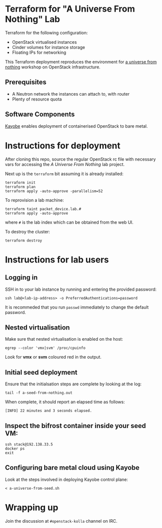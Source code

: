 # Terraform for "A Universe From Nothing" Lab

Terraform for the following configuration:

* OpenStack virtualised instances
* Cinder volumes for instance storage
* Floating IPs for networking

This Terraform deployment reproduces the environment for [a universe from
nothing](https://github.com/stackhpc/a-universe-from-nothing) workshop on
OpenStack infrastructure.

## Prerequisites

* A Neutron network the instances can attach to, with router
* Plenty of resource quota

## Software Components

[Kayobe](https://docs.openstack.org/kayobe/latest/) enables deployment of
containerised OpenStack to bare metal.

# Instructions for deployment

After cloning this repo, source the regular OpenStack rc file with necessary
vars for accessing the *A Universe From Nothing* lab project.

Next up is the `terraform` bit assuming it is already installed:

    terraform init
    terraform plan
    terraform apply -auto-approve -parallelism=52

To reprovision a lab machine:

    terraform taint packet_device.lab.#
    terraform apply -auto-approve

where `#` is the lab index which can be obtained from the web UI.

To destroy the cluster:

    terraform destroy

# Instructions for lab users

## Logging in

SSH in to your lab instance by running and entering the provided password:

    ssh lab@<lab-ip-address> -o PreferredAuthentications=password

It is recommeded that you run `passwd` immediately to change the default password.

## Nested virtualisation

Make sure that nested virtualisation is enabled on the host:

    egrep --color 'vmx|svm' /proc/cpuinfo

Look for **vmx** or **svm** coloured red in the output.

## Initial seed deployment

Ensure that the initialsation steps are complete by looking at the log:

    tail -f a-seed-from-nothing.out

When complete, it should report an elapsed time as follows:

    [INFO] 22 minutes and 3 seconds elapsed.

## Inspect the bifrost container inside your seed VM:

    ssh stack@192.138.33.5
    docker ps
    exit

## Configuring bare metal cloud using Kayobe

Look at the steps involved in deploying Kayobe control plane:

    < a-universe-from-seed.sh

# Wrapping up

Join the discussion at `#openstack-kolla` channel on IRC.
